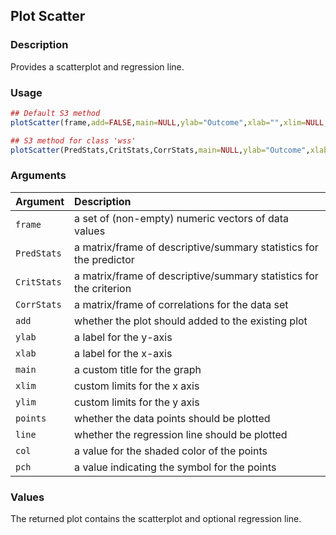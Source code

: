 ## Plot Scatter

### Description

Provides a scatterplot and regression line.

### Usage

```r
## Default S3 method
plotScatter(frame,add=FALSE,main=NULL,ylab="Outcome",xlab="",xlim=NULL,ylim=NULL,points=TRUE,line=TRUE,col="black",pch=16)

## S3 method for class 'wss'
plotScatter(PredStats,CritStats,CorrStats,main=NULL,ylab="Outcome",xlab="",xlim=NULL,ylim=NULL,points=FALSE,line=TRUE,col="black",pch=16)
```

### Arguments

Argument | Description
:-- | :--
```frame``` | a set of (non-empty) numeric vectors of data values
```PredStats``` | a matrix/frame of descriptive/summary statistics for the predictor
```CritStats``` | a matrix/frame of descriptive/summary statistics for the criterion
```CorrStats``` | a matrix/frame of correlations for the data set
```add``` | whether the plot should added to the existing plot
```ylab``` | a label for the y-axis
```xlab``` | a label for the x-axis
```main``` | a custom title for the graph
```xlim```| custom limits for the x axis
```ylim``` | custom limits for the y axis
```points``` | whether the data points should be plotted
```line``` | whether the regression line should be plotted
```col``` | a value for the shaded color of the points
```pch``` | a value indicating the symbol for the points

### Values

The returned plot contains the scatterplot and optional regression line.
